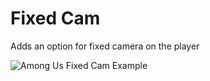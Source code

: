# Fixed Cam
Adds an option for fixed camera on the player

![Among Us Fixed Cam Example](https://imgpile.com/images/75hmQM.gif)

